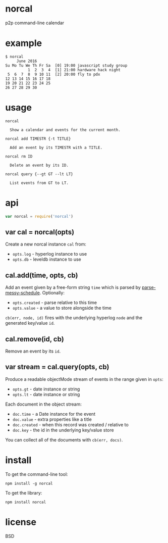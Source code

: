 # norcal

p2p command-line calendar

# example

```
$ norcal
     June 2016
Su Mo Tu We Th Fr Sa  [0] 19:00 javascript study group
          1  2  3  4  [1] 21:00 hardware hack night
 5  6  7  8  9 10 11  [2] 20:00 fly to pdx
12 13 14 15 16 17 18
19 20 21 22 23 24 25
26 27 28 29 30
```

# usage

```
norcal

  Show a calendar and events for the current month.

norcal add TIMESTR {-t TITLE}

  Add an event by its TIMESTR with a TITLE.

norcal rm ID

  Delete an event by its ID.

norcal query {--gt GT --lt LT}

  List events from GT to LT.
```

# api

``` js
var norcal = require('norcal')
```

## var cal = norcal(opts)

Create a new norcal instance `cal` from:

* `opts.log` - hyperlog instance to use
* `opts.db` - leveldb instance to use

## cal.add(time, opts, cb)

Add an event given by a free-form string `time` which is parsed by
[parse-messy-schedule][1]. Optionally:

* `opts.created` - parse relative to this time
* `opts.value` - a value to store alongside the time

`cb(err, node, id)` fires with the underlying hyperlog `node` and the generated
key/value `id`.

[1]: https://npmjs.com/package/parse-messy-schedule

## cal.remove(id, cb)

Remove an event by its `id`.

## var stream = cal.query(opts, cb)

Produce a readable objectMode stream of events in the range given in `opts`:

* `opts.gt` - date instance or string
* `opts.lt` - date instance or string

Each document in the object stream:

* `doc.time` - a Date instance for the event
* `doc.value` - extra properties like a title
* `doc.created` - when this record was created / relative to
* `doc.key` - the id in the underlying key/value store

You can collect all of the documents with `cb(err, docs)`.

# install

To get the command-line tool:

```
npm install -g norcal
```

To get the library:

```
npm install norcal
```

# license

BSD
